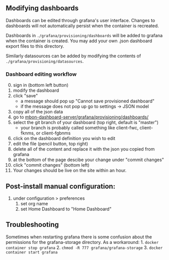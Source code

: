## Modifying dashboards
Dashboards can be edited through grafana's user interface.
Changes to dashboards will not automatically persist when the container is recreated.

Dashboards in `./grafana/provisioning/dashboards` will be added to grafana when the container is created.
You may add your own .json dashboard export files to this directory.

Similarly datasources can be added by modifying the contents of `./grafana/provisioning/datasources`.

### Dashboard editing workflow
0. sign in (bottom left button)
1. modify the dashboard
2. click "save"
    - a message should pop up "Cannot save provisioned dashboard"
    - if the message does not pop up go to settings -> JSON model
3. copy all of the json data
4. go to [mbon-dashboard-server/grafana/provisioning/dashboards/](https://github.com/marinebon/mbon-dashboard-server/tree/master/grafana/provisioning/dashboards)
5. select the git branch of your dashboard (top right, default is "master")
    - your branch is probably called something like client-fwc, client-fknms, or client-fgbnms
6. click on the dashboard definition you wish to edit
7. edit the file (pencil button, top right)
8. delete all of the content and replace it with the json you copied from grafana
9. at the bottom of the page descibe your change under "commit changes"
10. click "commit changes" (bottom left)
11. Your changes should be live on the site within an hour.



## Post-install manual configuration:

1. under configuration > preferences
    1. set org name
    2. set Home Dashboard to "Home Dashboard"


## Troubleshooting

Sometimes when restarting grafana there is some confusion about the permissions for the grafana-storage directory.
As a workaround:
    1. `docker container stop grafana`
    2. `chmod -R 777 grafana/grafana-storage`
    3. `docker container start grafana`
